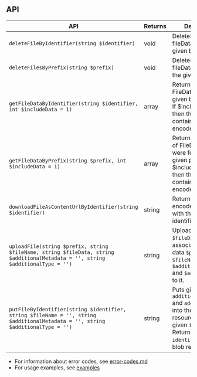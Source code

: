 ## API

| API                                                                                                                             | Returns | Description                                                                                                                                                        |
|---------------------------------------------------------------------------------------------------------------------------------|---------|--------------------------------------------------------------------------------------------------------------------------------------------------------------------|
| `deleteFileByIdentifier(string $identifier)`                                                                                    | void    | Deletes the blob fileData with the given blob identifier                                                                                                           |
| `deleteFilesByPrefix(string $prefix)`                                                                                           | void    | Deletes the blob fileDatas that have the given blob prefix                                                                                                         |
| `getFileDataByIdentifier(string $identifier, int $includeData = 1)`                                                             | array   | Returns the whole FileData with the given blob identifier. If $includeData=1, then the contentUrl contains the base64 encoded binary file.                         |
| `getFileDataByPrefix(string $prefix, int $includeData = 1)`                                                                     | array   | Returns a collection of FileDatas that were found in the given prefix. If $includeData=1, then the contentUrl contains the base64 encoded binary file.             |
| `downloadFileAsContentUrlByIdentifier(string $identifier)`                                                                      | string  | Returns the base64 encoded fileData with the given blob identifier                                                                                                 |
| `uploadFile(string $prefix, string $fileName, string $fileData, string $additionalMetadata = '', string $additionalType = '')`  | string  | Uploads the given `$fileData` and associates the given data `$prefix`, `$fileName`, `$additionalMetadata` and `$additionalType` to it.                             |
| `putFileByIdentifier(string $identifier, string $fileName = '', string $additionalMetadata = '', string $additionalType = '')`  | string  | Puts given `fileName`, `additionalMetadata` and `additionalType` into the blob resource with the given `identifier`. Returns the `identifier` of the blob resource |

- For information about error codes, see [error-codes.md](./error-codes.md)
- For usage examples, see [examples](../examples/)
